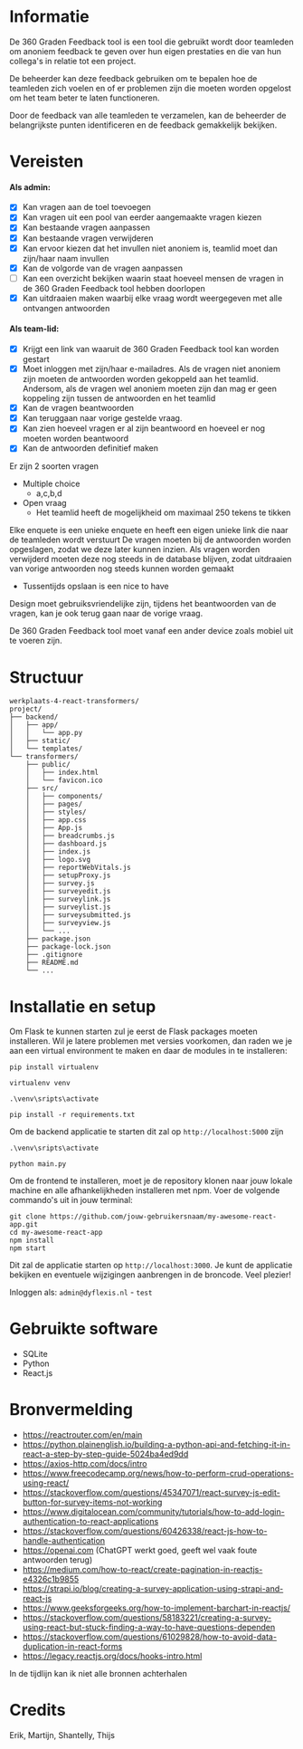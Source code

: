 # Informatie

De 360 Graden Feedback tool is een tool die gebruikt wordt door teamleden om anoniem feedback te geven over hun eigen prestaties en die van hun collega's in relatie tot een project. 

De beheerder kan deze feedback gebruiken om te bepalen hoe de teamleden zich voelen en of er problemen zijn die moeten worden opgelost om het team beter te laten functioneren. 

Door de feedback van alle teamleden te verzamelen, kan de beheerder de belangrijkste punten identificeren en de feedback gemakkelijk bekijken.

# Vereisten

#### Als admin:

- [x] Kan vragen aan de toel toevoegen 
- [x] Kan vragen uit een pool van eerder aangemaakte vragen kiezen
- [x] Kan bestaande vragen aanpassen
- [x] Kan bestaande vragen verwijderen
- [x] Kan ervoor kiezen dat het invullen niet anoniem is, teamlid moet dan zijn/haar naam invullen
- [x] Kan de volgorde van de vragen aanpassen
- [ ] Kan een overzicht bekijken waarin staat hoeveel mensen de vragen in de 360 Graden Feedback tool hebben doorlopen
- [x] Kan uitdraaien maken waarbij elke vraag wordt weergegeven met alle ontvangen antwoorden 

#### Als team-lid:

- [x] Krijgt een link van waaruit de 360 Graden Feedback tool kan worden gestart
- [x] Moet inloggen met zijn/haar e-mailadres. Als de vragen niet anoniem zijn moeten de antwoorden worden gekoppeld aan het teamlid. Andersom, als de vragen wel anoniem moeten zijn dan mag er geen koppeling zijn tussen de antwoorden en het teamlid
- [x] Kan de vragen beantwoorden
- [x] Kan teruggaan naar vorige gestelde vraag.
- [x] Kan zien hoeveel vragen er al zijn beantwoord en hoeveel er nog moeten worden beantwoord
- [x] Kan de antwoorden definitief maken

Er zijn 2 soorten vragen
* Multiple choice
  * a,c,b,d
* Open vraag
  * Het teamlid heeft de mogelijkheid om maximaal 250 tekens te tikken

Elke enquete is een unieke enquete en heeft een eigen unieke link die naar de teamleden wordt verstuurt
De vragen moeten bij de antwoorden worden opgeslagen, zodat we deze later kunnen inzien. Als vragen worden verwijderd moeten deze nog steeds in de database blijven, zodat uitdraaien van vorige antwoorden nog steeds kunnen worden gemaakt

* Tussentijds opslaan is een nice to have

Design moet gebruiksvriendelijke zijn, tijdens het beantwoorden van de vragen, kan je ook terug gaan naar de vorige vraag.

De 360 Graden Feedback tool moet vanaf een ander device zoals mobiel uit te voeren zijn.

# Structuur
    werkplaats-4-react-transformers/
    project/
    ├── backend/
    │   ├── app/
    │   │   └── app.py
    │   ├── static/
    │   └── templates/
    └── transformers/
        ├── public/
        │   ├── index.html
        │   └── favicon.ico
        ├── src/
        │   ├── components/
        │   ├── pages/
        │   ├── styles/
        │   ├── app.css
        │   ├── App.js
        │   ├── breadcrumbs.js
        │   ├── dashboard.js
        │   ├── index.js
        │   ├── logo.svg
        │   ├── reportWebVitals.js
        │   ├── setupProxy.js
        │   ├── survey.js
        │   ├── surveyedit.js
        │   ├── surveylink.js
        │   ├── surveylist.js
        │   ├── surveysubmitted.js 
        │   ├── surveyview.js
        │   └── ...
        ├── package.json
        ├── package-lock.json
        ├── .gitignore
        ├── README.md
        └── ...
# Installatie en setup

Om Flask te kunnen starten zul je eerst de Flask packages moeten installeren. Wil je latere problemen met versies voorkomen, dan raden we je aan een virtual environment te maken en daar de modules in te 
installeren:  

```
pip install virtualenv

virtualenv venv

.\venv\sripts\activate

pip install -r requirements.txt
```
Om de backend applicatie te starten dit zal op `http://localhost:5000` zijn
``` 
.\venv\sripts\activate

python main.py
```

Om de frontend te installeren, moet je de repository klonen naar jouw lokale machine en alle afhankelijkheden installeren met npm. Voer de volgende commando's uit in jouw terminal:

```
git clone https://github.com/jouw-gebruikersnaam/my-awesome-react-app.git
cd my-awesome-react-app
npm install
npm start
```

Dit zal de applicatie starten op `http://localhost:3000`. Je kunt de applicatie bekijken en eventuele wijzigingen aanbrengen in de broncode. Veel plezier!

Inloggen als: `admin@dyflexis.nl` - `test`

# Gebruikte software

- SQLite
- Python
- React.js

# Bronvermelding

- https://reactrouter.com/en/main
- https://python.plainenglish.io/building-a-python-api-and-fetching-it-in-react-a-step-by-step-guide-5024ba4ed9dd
- https://axios-http.com/docs/intro
- https://www.freecodecamp.org/news/how-to-perform-crud-operations-using-react/
- https://stackoverflow.com/questions/45347071/react-survey-js-edit-button-for-survey-items-not-working
- https://www.digitalocean.com/community/tutorials/how-to-add-login-authentication-to-react-applications
- https://stackoverflow.com/questions/60426338/react-js-how-to-handle-authentication
- https://openai.com (ChatGPT werkt goed, geeft wel vaak foute antwoorden terug)
- https://medium.com/how-to-react/create-pagination-in-reactjs-e4326c1b9855
- https://strapi.io/blog/creating-a-survey-application-using-strapi-and-react-js
- https://www.geeksforgeeks.org/how-to-implement-barchart-in-reactjs/
- https://stackoverflow.com/questions/58183221/creating-a-survey-using-react-but-stuck-finding-a-way-to-have-questions-dependen
- https://stackoverflow.com/questions/61029828/how-to-avoid-data-duplication-in-react-forms
- https://legacy.reactjs.org/docs/hooks-intro.html

In de tijdlijn kan ik niet alle bronnen achterhalen

# Credits

Erik, Martijn, Shantelly, Thijs
